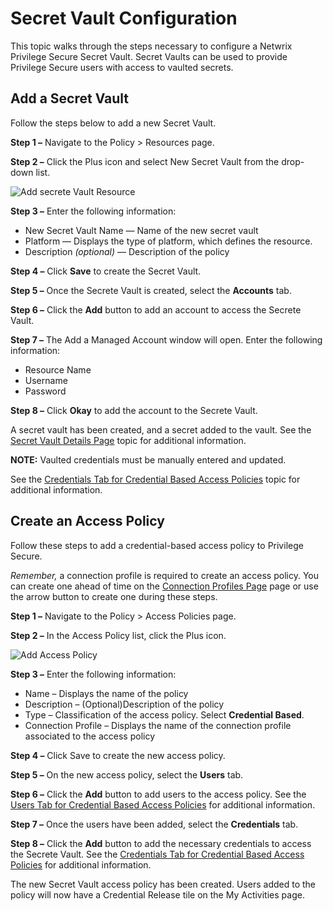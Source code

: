 # Secret Vault Configuration

This topic walks through the steps necessary to configure a Netwrix Privilege Secure Secret Vault.
Secret Vaults can be used to provide Privilege Secure users with access to vaulted secrets.

## Add a Secret Vault

Follow the steps below to add a new Secret Vault.

**Step 1 –** Navigate to the Policy > Resources page.

**Step 2 –** Click the Plus icon and select New Secret Vault from the drop-down list.

![Add secrete Vault Resource](/img/versioned_docs/privilegesecure_4.1/privilegesecure/accessmanagement/admin/configuration/add/addsecretvault.webp)

**Step 3 –** Enter the following information:

- New Secret Vault Name — Name of the new secret vault
- Platform — Displays the type of platform, which defines the resource.
- Description _(optional)_ — Description of the policy

**Step 4 –** Click **Save** to create the Secret Vault.

**Step 5 –** Once the Secrete Vault is created, select the **Accounts** tab.

**Step 6 –** Click the **Add** button to add an account to access the Secrete Vault.

**Step 7 –** The Add a Managed Account window will open. Enter the following information:

- Resource Name
- Username
- Password

**Step 8 –** Click **Okay** to add the account to the Secrete Vault.

A secret vault has been created, and a secret added to the vault. See the
[Secret Vault Details Page](/docs/privilegesecure/4.1/privilegesecure/accessmanagement/admin/policy/page/details/secretvault.md)
topic for additional information.

**NOTE:** Vaulted credentials must be manually entered and updated.

See the
[Credentials Tab for Credential Based Access Policies](/docs/privilegesecure/4.1/privilegesecure/accessmanagement/admin/policy/tab/policycredentials/credentials.md)
topic for additional information.

## Create an Access Policy

Follow these steps to add a credential-based access policy to Privilege Secure.

_Remember,_ a connection profile is required to create an access policy. You can create one ahead of
time on the
[Connection Profiles Page](/docs/privilegesecure/4.1/privilegesecure/accessmanagement/admin/policy/page/connectionprofiles.md)
page or use the arrow button to create one during these steps.

**Step 1 –** Navigate to the Policy > Access Policies page.

**Step 2 –** In the Access Policy list, click the Plus icon.

![Add Access Policy](/img/versioned_docs/privilegesecure_4.1/privilegesecure/accessmanagement/admin/configuration/add/addaccesspolicy.webp)

**Step 3 –** Enter the following information:

- Name – Displays the name of the policy
- Description – (Optional)Description of the policy
- Type – Classification of the access policy. Select **Credential Based**.
- Connection Profile – Displays the name of the connection profile associated to the access policy

**Step 4 –** Click Save to create the new access policy.

**Step 5 –** On the new access policy, select the **Users** tab.

**Step 6 –** Click the **Add** button to add users to the access policy. See the
[Users Tab for Credential Based Access Policies](/docs/privilegesecure/4.1/privilegesecure/accessmanagement/admin/policy/tab/policycredentials/users.md)
for additional information.

**Step 7 –** Once the users have been added, select the **Credentials** tab.

**Step 8 –** Click the **Add** button to add the necessary credentials to access the Secrete Vault.
See the
[Credentials Tab for Credential Based Access Policies](/docs/privilegesecure/4.1/privilegesecure/accessmanagement/admin/policy/tab/policycredentials/credentials.md)
for additional information.

The new Secret Vault access policy has been created. Users added to the policy will now have a
Credential Release tile on the My Activities page.

